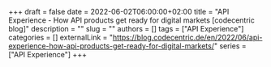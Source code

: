 +++ 
draft = false
date = 2022-06-02T06:00:00+02:00
title = "API Experience - How API products get ready for digital markets [codecentric blog]"
description = ""
slug = ""
authors = []
tags = ["API Experience"]
categories = []
externalLink = "https://blog.codecentric.de/en/2022/06/api-experience-how-api-products-get-ready-for-digital-markets/"
series = ["API Experience"]
+++
